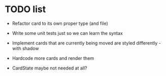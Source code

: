 # TODO list

- Refactor card to its own proper type (and file)

- Write some unit tests just so we can learn the syntax
- Implement cards that are currently being moved are styled differently - with shadow
- Hardcode more cards and render them
- CardState maybe not needed at all?
